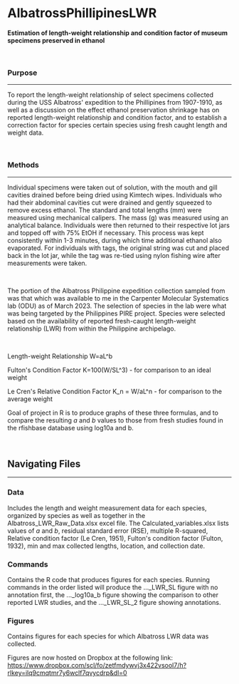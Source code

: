 # AlbatrossPhillipinesLWR
**Estimation of length-weight relationship and condition factor of museum specimens preserved in ethanol**

<br>

### Purpose 

----
To report the length-weight relationship of select specimens collected during the USS Albatross' expedition to the Phillipines from 1907-1910, as well as a discussion on the effect ethanol preservation shrinkage has on reported length-weight relationship and condition factor, and to establish a correction factor for species certain species using fresh caught length and weight data.

<br>

### Methods

----

Individual specimens were taken out of solution, with the mouth and gill cavities drained before being dried using Kimtech wipes. Individuals who had their abdominal cavities cut were drained and gently squeezed to remove excess ethanol. The standard and total lengths (mm) were measured using mechanical calipers. The mass (g) was measured using an analytical balance. Individuals were then returned to their respective lot jars and topped off with 75% EtOH if necessary. This process was kept consistently within 1-3 minutes, during which time additional ethanol also evaporated. For individuals with tags, the original string was cut and placed back in the lot jar, while the tag was re-tied using nylon fishing wire after measurements were taken.

<br>

The portion of the Albatross Philippine expedition collection sampled from was that which was available to me in the Carpenter Molecular Systematics lab (ODU) as of March 2023. The selection of species in the lab were what was being targeted by the Philippines PIRE project. Species were selected based on the availability of reported fresh-caught length-weight relationship (LWR) from within the Philippine archipelago.

<Br>
 
 Length-weight Relationship W=aL^b
 
 Fulton's Condition Factor  K=100(W/SL^3) - for comparison to an ideal weight
 
 Le Cren's Relative Condition Factor K_n = W/aL^n - for comparison to the average weight
 
 Goal of project in R is to produce graphs of these three formulas, and to compare the resulting _a_ and _b_ values to those from fresh studies found in the rfishbase database using log10a and b.

 <br>

## Navigating Files

----

### Data

Includes the length and weight measurement data for each species, organized by species as well as together in the Albatross_LWR_Raw_Data.xlsx excel file. The Calculated_variables.xlsx lists values of _a_ and _b_, residual standard error (RSE), multiple R-squared, Relative condition factor (Le Cren, 1951), Fulton's condition factor (Fulton, 1932), min and max collected lengths, location, and collection date.


### Commands

Contains the R code that produces figures for each species. Running commands in the order listed will produce the ..._LWR_SL figure with no annotation first, the ..._log10a_b figure showing the comparison to other reported LWR studies, and the ..._LWR_SL_2 figure showing annotations.


### Figures

Contains figures for each species for which Albatross LWR data was collected. 

Figures are now hosted on Dropbox at the following link: https://www.dropbox.com/scl/fo/zetfmdywvj3x422vsool7/h?rlkey=ilq9cmqtmr7y6wclf7qvycdrp&dl=0



  
